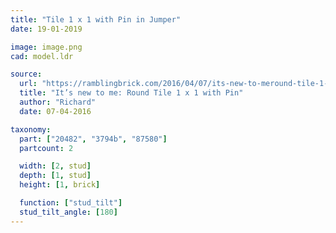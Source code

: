 ```yaml
---
title: "Tile 1 x 1 with Pin in Jumper"
date: 19-01-2019

image: image.png
cad: model.ldr

source:
  url: "https://ramblingbrick.com/2016/04/07/its-new-to-meround-tile-1-x-1-with-pin/"
  title: "It’s new to me: Round Tile 1 x 1 with Pin"
  author: "Richard"
  date: 07-04-2016

taxonomy:
  part: ["20482", "3794b", "87580"]
  partcount: 2

  width: [2, stud]
  depth: [1, stud]
  height: [1, brick]

  function: ["stud_tilt"]
  stud_tilt_angle: [180]
---
```

